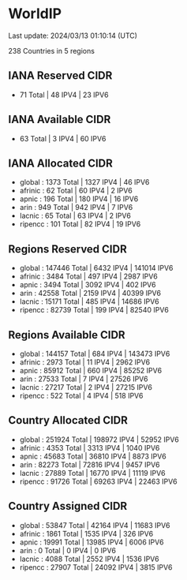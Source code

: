 # WorldIP

Last update: 2024/03/13 01:10:14 (UTC)

238 Countries in 5 regions

## IANA Reserved CIDR

- 71 Total | 48 IPV4 | 23 IPV6

## IANA Available CIDR

- 63 Total | 3 IPV4 | 60 IPV6

## IANA Allocated CIDR

- global : 1373 Total | 1327 IPV4 | 46 IPV6
- afrinic : 62 Total | 60 IPV4 | 2 IPV6
- apnic : 196 Total | 180 IPV4 | 16 IPV6
- arin : 949 Total | 942 IPV4 | 7 IPV6
- lacnic : 65 Total | 63 IPV4 | 2 IPV6
- ripencc : 101 Total | 82 IPV4 | 19 IPV6

## Regions Reserved CIDR

- global : 147446 Total | 6432 IPV4 | 141014 IPV6
- afrinic : 3484 Total | 497 IPV4 | 2987 IPV6
- apnic : 3494 Total | 3092 IPV4 | 402 IPV6
- arin : 42558 Total | 2159 IPV4 | 40399 IPV6
- lacnic : 15171 Total | 485 IPV4 | 14686 IPV6
- ripencc : 82739 Total | 199 IPV4 | 82540 IPV6

## Regions Available CIDR

- global : 144157 Total | 684 IPV4 | 143473 IPV6
- afrinic : 2973 Total | 11 IPV4 | 2962 IPV6
- apnic : 85912 Total | 660 IPV4 | 85252 IPV6
- arin : 27533 Total | 7 IPV4 | 27526 IPV6
- lacnic : 27217 Total | 2 IPV4 | 27215 IPV6
- ripencc : 522 Total | 4 IPV4 | 518 IPV6

## Country Allocated CIDR

- global : 251924 Total | 198972 IPV4 | 52952 IPV6
- afrinic : 4353 Total | 3313 IPV4 | 1040 IPV6
- apnic : 45683 Total | 36810 IPV4 | 8873 IPV6
- arin : 82273 Total | 72816 IPV4 | 9457 IPV6
- lacnic : 27889 Total | 16770 IPV4 | 11119 IPV6
- ripencc : 91726 Total | 69263 IPV4 | 22463 IPV6

## Country Assigned CIDR

- global : 53847 Total | 42164 IPV4 | 11683 IPV6
- afrinic : 1861 Total | 1535 IPV4 | 326 IPV6
- apnic : 19991 Total | 13985 IPV4 | 6006 IPV6
- arin : 0 Total | 0 IPV4 | 0 IPV6
- lacnic : 4088 Total | 2552 IPV4 | 1536 IPV6
- ripencc : 27907 Total | 24092 IPV4 | 3815 IPV6
